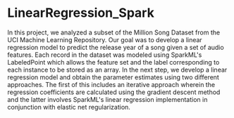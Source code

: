 # LinearRegression_Spark
In this project, we analyzed a subset of the Million Song Dataset from the UCI Machine Learning Repository. Our goal was to develop a linear regression model to predict the release year of a song given a set of audio features. Each record in the dataset was modeled using SparkML's LabeledPoint which allows the feature set and the label corresponding to each instance to be stored as an array. In the next step, we develop a linear regression model and obtain the parameter estimates using two different approaches. The first of this includes an iterative approach wherein the regression coefficients are calculated using the gradient descent method and the latter involves SparkML's linear regression implementation in conjunction with elastic net regularization.
